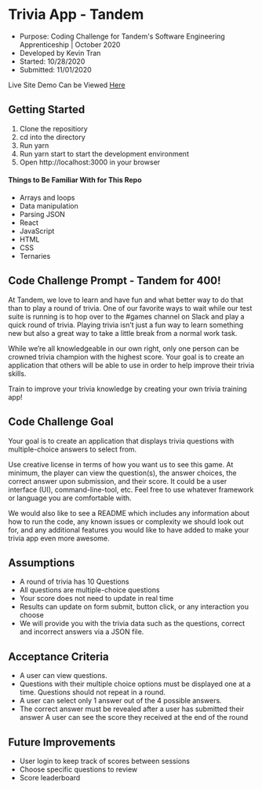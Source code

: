 # Trivia App - Tandem
* Purpose: Coding Challenge for Tandem's Software Engineering Apprenticeship | October 2020
* Developed by Kevin Tran
* Started: 10/28/2020
* Submitted: 11/01/2020

Live Site Demo Can be Viewed [Here](https://trivia-app-tandem.netlify.app/)

## Getting Started
1. Clone the repositiory
2. cd into the directory
3. Run yarn
4. Run yarn start to start the development environment
5. Open http://localhost:3000 in your browser

#### Things to Be Familiar With for This Repo
* Arrays and loops 
* Data manipulation 
* Parsing JSON
* React
* JavaScript
* HTML
* CSS
* Ternaries

## Code Challenge Prompt - Tandem for 400!
At Tandem, we love to learn and have fun and what better way to do that than to play a round of trivia. One of our favorite ways to wait while our test suite is running is to hop over to the #games channel on Slack and play a quick round of trivia. Playing trivia isn’t just a fun way to learn something new but also a great way to take a little break from a normal work task.

While we’re all knowledgeable in our own right, only one person can be crowned trivia champion with the highest score. Your goal is to create an application that others will be able to use in order to help improve their trivia skills.

Train to improve your trivia knowledge by creating your own trivia training app!

## Code Challenge Goal
Your goal is to create an application that displays trivia questions with multiple-choice answers to select from.

Use creative license in terms of how you want us to see this game. At minimum, the player can view the question(s), the answer choices, the correct answer upon submission, and their score. It could be a user interface (UI), command-line-tool, etc. Feel free to use whatever framework or language you are comfortable with.

We would also like to see a README which includes any information about how to run the code, any known issues or complexity we should look out for, and any additional features you would like to have added to make your trivia app even more awesome.

## Assumptions
* A round of trivia has 10 Questions
* All questions are multiple-choice questions
* Your score does not need to update in real time
* Results can update on form submit, button click, or any interaction you choose
* We will provide you with the trivia data such as the questions, correct and incorrect answers via a JSON file.

## Acceptance Criteria
* A user can view questions.
* Questions with their multiple choice options must be displayed one at a time. Questions should not repeat in a round.
* A user can select only 1 answer out of the 4 possible answers.
* The correct answer must be revealed after a user has submitted their answer A user can see the score they received at the end of the round

## Future Improvements
* User login to keep track of scores between sessions
* Choose specific questions to review
* Score leaderboard
